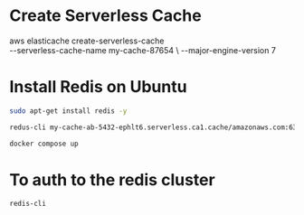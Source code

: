 # Create Serverless Cache

aws elasticache  create-serverless-cache \
--serverless-cache-name my-cache-87654 \ --major-engine-version 7

# Install Redis on Ubuntu

```sh
sudo apt-get install redis -y
```

```sh
redus-cli my-cache-ab-5432-ephlt6.serverless.ca1.cache/amazonaws.com:6379
```


```sh
docker compose up
```

# To auth to the redis cluster

```sh
redis-cli
```